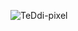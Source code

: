<p><img align="center" src="https://github-readme-stats.vercel.app/api/top-langs?username=TeDdi-pixel&show_icons=true&locale=en&layout=compact" alt="TeDdi-pixel" /></p>

